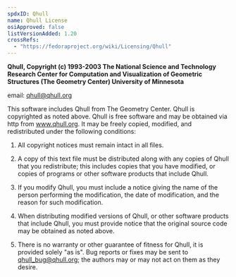 ```yaml
---
spdxID: Qhull
name: Qhull License
osiApproved: false
listVersionAdded: 1.20
crossRefs: 
  - "https://fedoraproject.org/wiki/Licensing/Qhull"
---
```


**Qhull, Copyright (c) 1993-2003 The National Science and Technology Research Center for Computation and Visualization of Geometric Structures (The Geometry Center) University of Minnesota**

email: qhull@qhull.org

This software includes Qhull from The Geometry Center. Qhull is copyrighted as noted above. Qhull is free software and may be obtained via http from www.qhull.org. It may be freely copied, modified, and redistributed under the following conditions:

1. All copyright notices must remain intact in all files.

2. A copy of this text file must be distributed along with any copies of Qhull that you redistribute; this includes copies that you have modified, or copies of programs or other software products that include Qhull.

3. If you modify Qhull, you must include a notice giving the name of the person performing the modification, the date of modification, and the reason for such modification.

4. When distributing modified versions of Qhull, or other software products that include Qhull, you must provide notice that the original source code may be obtained as noted above.

5. There is no warranty or other guarantee of fitness for Qhull, it is provided solely "as is". Bug reports or fixes may be sent to qhull_bug@qhull.org; the authors may or may not act on them as they desire.
